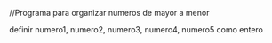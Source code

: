 //Programa para organizar numeros de mayor a menor

definir numero1, numero2, numero3, numero4, numero5 como entero
